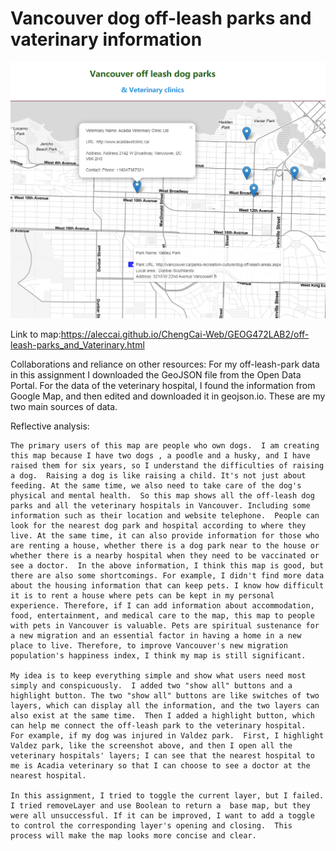 # Vancouver dog off-leash parks and vaterinary information

![](highlightedPark-WIth-vaterianry.png)

Link to map:https://aleccai.github.io/ChengCai-Web/GEOG472LAB2/off-leash-parks_and_Vaterinary.html

Collaborations and reliance on other resources:
    For my off-leash-park data in this assignment I downloaded the GeoJSON file from the Open Data Portal. For the data of the veterinary hospital, I found the information from Google Map, and then edited and downloaded it in geojson.io. These are my two main sources of data.

Reflective analysis: 

    The primary users of this map are people who own dogs.  I am creating this map because I have two dogs , a poodle and a husky, and I have raised them for six years, so I understand the difficulties of raising a dog.  Raising a dog is like raising a child. It's not just about feeding. At the same time, we also need to take care of the dog's physical and mental health.  So this map shows all the off-leash dog parks and all the veterinary hospitals in Vancouver. Including some information such as their location and website telephone.  People can look for the nearest dog park and hospital according to where they live. At the same time, it can also provide information for those who are renting a house, whether there is a dog park near to the house or whether there is a nearby hospital when they need to be vaccinated or see a doctor.  In the above information, I think this map is good, but there are also some shortcomings. For example, I didn't find more data about the housing information that can keep pets. I know how difficult it is to rent a house where pets can be kept in my personal experience. Therefore, if I can add information about accommodation, food, entertainment, and medical care to the map, this map to people with pets in Vancouver is valuable. Pets are spiritual sustenance for a new migration and an essential factor in having a home in a new place to live. Therefore, to improve Vancouver's new migration population's happiness index, I think my map is still significant.
    
    My idea is to keep everything simple and show what users need most simply and conspicuously.  I added two "show all" buttons and a highlight button. The two "show all" buttons are like switches of two layers, which can display all the information, and the two layers can also exist at the same time.  Then I added a highlight button, which can help me connect the off-leash park to the veterinary hospital.  For example, if my dog ​​was injured in Valdez park.  First, I highlight Valdez park, like the screenshot above, and then I open all the veterinary hospitals' layers; I can see that the nearest hospital to me is Acadia veterinary so that I can choose to see a doctor at the nearest hospital.
    
    In this assignment, I tried to toggle the current layer, but I failed. I tried removeLayer and use Boolean to return a  base map, but they were all unsuccessful. If it can be improved, I want to add a toggle to control the corresponding layer's opening and closing.  This process will make the map looks more concise and clear.
